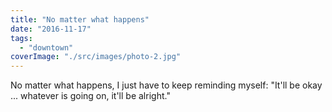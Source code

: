 ```yaml
---
title: "No matter what happens"
date: "2016-11-17"
tags: 
  - "downtown"
coverImage: "./src/images/photo-2.jpg"
---
```


No matter what happens, I just have to keep reminding myself: "It'll be okay ... whatever is going on, it'll be alright."
